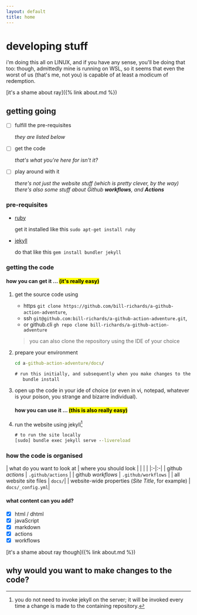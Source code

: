 ```yaml
---
layout: default
title: home
---
```


# developing stuff

i'm doing this all on LINUX, and if you have any sense, you'll be doing that too: though, admittedly mine is running on WSL, so it seems that even the worst of us (that's me, not you) is capable of at least a modicum of redemption.

[it's a shame about ray]({% link about.md %})

## getting going

- [ ] fulfill the pre-requisites

  _they are listed below_

- [ ] get the code

  _that's what you're here for isn't it?_

- [ ] play around with it

  _there's not just the website stuff (which is pretty clever, by the way)
  there's also some stuff about Github **workflows**, and **Actions**_

### pre-requisites

- [ruby](https://www.ruby-lang.org/en/documentation/installation/)

  get it installed like this `sudo apt-get install ruby`

- [jekyll](https://jekyllrb.com/)
  
  do that like this `gem install bundler jekyll`

### getting the code

#### how you can get it ... <mark>(it's really easy)</mark>

1. get the source code using

    - https `git clone https://github.com/bill-richards/a-github-action-adventure`, 
    - ssh `git@github.com:bill-richards/a-github-action-adventure.git`, 
    - or github.cli `gh repo clone bill-richards/a-github-action-adventure`

   > you can also clone the repository using the IDE of your choice

2. prepare your environment

   ```cmd
   cd a-github-action-adventure/docs/

   # run this initially, and subsequently when you make changes to the Gemfile
      bundle install
   ```

3. open up the code in your ide of choice (or even in vi, notepad, whatever is your poison, you strange and bizarre individual).

   #### how you can use it ... <mark>(this is also really easy)</mark>

4. run the website using jekyll[^1]

   ```cmd
   # to run the site locally
   [sudo] bundle exec jekyll serve --livereload
   ```

### how the code is organised

| what do you want to look at | where you should look | | | |
|:-|:-|
| github _actions_ | `.github/actions` |
| github _workflows_ | `.github/workflows` |
| all website site files | `docs/`|
| website-wide properties (_Site Title_, for example) | `docs/_config.yml`|

#### what content can you add?

- [x] html / dhtml
- [x] javaScript
- [x] markdown
- [x] actions
- [x] workflows

[it's a shame about ray though]({% link about.md %})

## why would you want to make changes to the code?

 [^1]: you do not need to invoke jekyll on the server; it will be invoked every time a change is made to the containing repository.